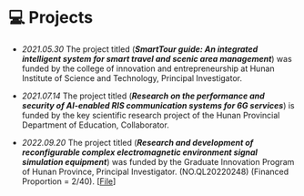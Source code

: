 # 💻 Projects

- *2021.05.30* The project titled (**<i>SmartTour guide: An integrated intelligent system for smart travel and scenic area management</i>**) was funded by the college of innovation and entrepreneurship at Hunan Institute of Science and Technology, Principal Investigator.

- *2021.07.14* The project titled (**<i>Research on the performance and security of AI-enabled RIS communication systems for 6G services</i>**) is funded by the key scientific research project of the Hunan Provincial Department of Education, Collaborator.

- *2022.09.20* The project titled (**<i>Research and development of reconfigurable complex electromagnetic environment signal simulation equipment</i>**) was funded by the Graduate Innovation Program of Hunan Province, Principal Investigator.  (NO.QL20220248) (Financed Proportion = 2/40). [<a target="_blank" href="./images/Project_2022_1.pdf" >File</a>]